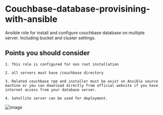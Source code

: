 # Couchbase-database-provisining-with-ansible
Ansible role for install and configure couchbase database on multiple server. Including bucket and cluster settings.

  ## Points you should consider 

    1. This role is configured for non root installation
    
    2. all servers must have /couchbase directory
    
    3. Related couchbase rpm and installer must be exist on Ansible source machine or you can download directly from official website if you have internet access from your database server.
    
    4. Satellite server can be used for deployment.


![image](https://github.com/LexusNeira/Couchbase-database-provisining-with-ansible/assets/62284827/09f0f364-94d1-4043-9936-ec496927b181)
